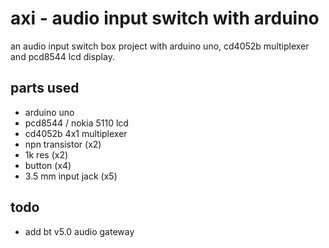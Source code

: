 # axi - audio input switch with arduino

an audio input switch box project with arduino uno, cd4052b multiplexer and pcd8544 lcd display.


## parts used
- arduino uno
- pcd8544 / nokia 5110 lcd
- cd4052b 4x1 multiplexer
- npn transistor (x2)
- 1k res (x2)
- button (x4)
- 3.5 mm input jack (x5)


## todo
- add bt v5.0 audio gateway